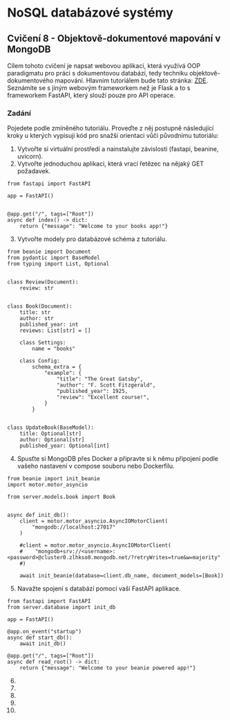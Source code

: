 # NoSQL databázové systémy

## Cvičení 8 - Objektově-dokumentové mapování v MongoDB

Cílem tohoto cvičení je napsat webovou aplikaci, která využívá OOP paradigmatu pro práci s dokumentovou databází, tedy techniku objektově-dokumentového mapování. Hlavním tutoriálem bude tato stránka: [ZDE](https://medium.com/@gurramakhileshwar333/get-your-beanies-a-beginners-guide-to-beanie-mongodb-odm-for-python-b715c3f59a92). Seznámíte se s jiným webovým frameworkem než je Flask a to s frameworkem FastAPI, který slouží pouze pro API operace.

### Zadání
Pojedete podle zmíněného tutoriálu. Proveďte z něj postupně následující kroky u kterých vypisuji kód pro snažší orientaci vůči původnímu tutoriálu:
1. Vytvořte si virtuální prostředí a nainstalujte závislosti (fastapi, beanine, uvicorn).
2. Vytvořte jednoduchou aplikaci, která vrací řetězec na nějaký GET požadavek.
```
from fastapi import FastAPI

app = FastAPI()


@app.get("/", tags=["Root"])
async def index() -> dict:
    return {"message": "Welcome to your books app!"}
```
3. Vytvořte modely pro databázové schéma z tutoriálu.
```
from beanie import Document
from pydantic import BaseModel
from typing import List, Optional


class Review(Document):
    review: str


class Book(Document):
    title: str
    author: str
    published_year: int
    reviews: List[str] = []

    class Settings:
        name = "books"

    class Config:
        schema_extra = {
            "example": {
                "title": "The Great Gatsby",
                "author": "F. Scott Fitzgerald",
                "published_year": 1925,
                "review": "Excellent course!",
            }
        }


class UpdateBook(BaseModel):
    title: Optional[str]
    author: Optional[str]
    published_year: Optional[int]
```
4. Spusťte si MongoDB přes Docker a připravte si k němu připojení podle vašeho nastavení v compose souboru nebo Dockerfilu.
```
from beanie import init_beanie
import motor.motor_asyncio

from server.models.book import Book


async def init_db():
    client = motor.motor_asyncio.AsyncIOMotorClient(
        "mongodb://localhost:27017"
    )

    #client = motor.motor_asyncio.AsyncIOMotorClient(
    #    "mongodb+srv://<username>:<password>@cluster0.zlhkso0.mongodb.net/?retryWrites=true&w=majority"
    #)

    await init_beanie(database=client.db_name, document_models=[Book])
```
5. Navažte spojení s databází pomocí vaší FastAPI aplikace.
```
from fastapi import FastAPI
from server.database import init_db

app = FastAPI()

@app.on_event("startup")
async def start_db():
    await init_db()

@app.get("/", tags=["Root"])
async def read_root() -> dict:
    return {"message": "Welcome to your beanie powered app!"}
```
6. 
7. 
8. 
9. 
10. 
